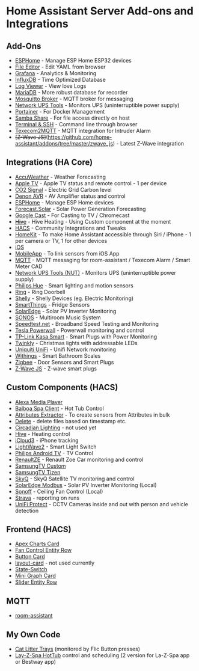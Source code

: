 # Home Assistant Server Add-ons and Integrations

## Add-Ons
* [ESPHome](https://esphome.io/) - Manage ESP Home ESP32 devices
* [File Editor](https://github.com/home-assistant/addons/tree/master/configurator) - Edit YAML from browser
* [Grafana](https://github.com/hassio-addons/addon-grafana) - Analytics & Monitoring
* [InfluxDB](https://github.com/hassio-addons/addon-grafana) - Time Optimized Database
* [Log Viewer](https://github.com/hassio-addons/addon-log-viewer) - View love Logs
* [MariaDB](https://github.com/home-assistant/addons/tree/master/mariadb) - More robust database for recorder
* [Mosquitto Broker](https://whiteacres.duckdns.org/hassio/addon/core_mosquitto/info) - MQTT broker for messaging
* [Network UPS Tools](https://github.com/hassio-addons/addon-nut) - Monitors UPS (uninterruptible power supply)
* [Portainer](https://github.com/hassio-addons/addon-portainer) - For Docker Management
* [Samba Share](https://github.com/home-assistant/addons/tree/master/samba) - For file access directly on host
* [Terminal & SSH](https://github.com/home-assistant/addons/tree/master/ssh) - Command line through browser
* [Texecom2MQTT](https://github.com/dchesterton/texecom2mqtt-hassio) - MQTT integration for Intruder Alarm
* ~~[Z-Wave JS]~~(https://github.com/home-assistant/addons/tree/master/zwave_js) - Latest Z-Wave integration

## Integrations (HA Core)
* [AccuWeather](https://www.home-assistant.io/integrations/accuweather/) - Weather Forecasting
* [Apple TV](https://www.home-assistant.io/integrations/apple_tv) - Apple TV status and remote control - 1 per device
* [CO2 Signal](https://www.home-assistant.io/integrations/co2signal) - Electric Grid Carbon level
* [Denon AVR](https://www.home-assistant.io/integrations/denonavr) - AV Amplifier status and control
* [ESPHome](https://www.home-assistant.io/integrations/esphome) - Manage ESP Home devices
* [Forecast.Solar](https://www.home-assistant.io/integrations/forecast_solar) - Solar Power Generation Forecasting
* [Google Cast](https://www.home-assistant.io/integrations/cast) - For Casting to TV / Chromecast
* [~~Hive~~](https://www.home-assistant.io/integrations/hive) - Hive Heating - Using Custom component at the moment
* [HACS](https://hacs.xyz/docs/configuration/start) - Community Integrations and Tweaks
* [HomeKit](https://www.home-assistant.io/integrations/homekit) - To make Home Assistant accessible through Siri / iPhone - 1 per camera or TV, 1 for other devices
* [iOS](https://www.home-assistant.io/integrations/ios)
* [MobileApp](https://www.home-assistant.io/integrations/mobile_app) - To link sensors from iOS App
* [MQTT](https://www.home-assistant.io/integrations/mqtt) - MQTT messaging for room-assistant / Texecom Alarm / Smart Meter CAD
* [Network UPS Tools (NUT)](https://www.home-assistant.io/integrations/nut) - Monitors UPS (uninterruptible power supply)
* [Philips Hue](https://www.home-assistant.io/integrations/hue) - Smart lighting and motion sensors
* [Ring](https://www.home-assistant.io/integrations/ring) - Ring Doorbell
* [Shelly](https://www.home-assistant.io/integrations/shelly) - Shelly Devices (eg. Electric Monitoring)
* [SmartThings](https://www.home-assistant.io/integrations/smartthings) - Fridge Sensors
* [SolarEdge](https://www.home-assistant.io/integrations/solaredge) - Solar PV Inverter Monitoring
* [SONOS](https://www.home-assistant.io/integrations/sonos) - Multiroom Music System
* [Speedtest.net](https://www.home-assistant.io/integrations/speedtestdotnet) - Broadband Speed Testing and Monitoring
* [Tesla Powerwall](https://www.home-assistant.io/integrations/powerwall) - Powerwall monitoring and control
* [TP-Link Kasa Smart](https://www.home-assistant.io/integrations/tplink) - Smart Plugs with Power Monitoring
* [Twinkly](https://www.home-assistant.io/integrations/twinkly) - Christmas lights with addressable LEDs
* [Uniquiti UniFi](https://www.home-assistant.io/integrations/unifi) - Unifi Network monitoring
* [Withings](https://www.home-assistant.io/integrations/withings) - Smart Bathroom Scales
* [Zigbee](https://www.home-assistant.io/integrations/zha) - Door Sensors and Smart Plugs
* [Z-Wave JS](https://www.home-assistant.io/integrations/zwave_js) - Z-wave smart plugs

## Custom Components (HACS)

* [Alexa Media Player](https://github.com/custom-components/alexa_media_player) 
* [Balboa Spa Client](https://github.com/garbled1/balboa_homeassistan) - Hot Tub Control
* [Attributes Extractor](https://github.com/pilotak/homeassistant-attributes) - To create sensors from Attributes in bulk
* [Delete](https://github.com/chomupashchuk/delete-file-home-assistant) - delete files based on timestamp etc.
* [Circadian Lighting](https://github.com/claytonjn/hass-circadian_lighting) - not used yet
* [Hive](https://github.com/Pyhive/HA-Hive-Custom-Component) - Heating control
* [iCloud3](https://github.com/gcobb321/icloud3) - iPhone tracking
* [LightWave2](https://github.com/bigbadblunt/homeassistant-lightwave2) - Smart Light Switch
* [Philips Android TV](https://github.com/nstrelow/ha_philips_android_tv) - TV Control
* [RenaultZE](https://github.com/hacf-fr/hassRenaultZE) - Renault Zoe Car monitoring and control
* [SamsungTV Custom](https://github.com/roberodin/ha-samsungtv-custom)
* [SamsungTV Tizen](https://github.com/jaruba/ha-samsungtv-tizen)
* [SkyQ](https://github.com/RogerSelwyn/Home_Assistant_SkyQ_MediaPlayer) - SkyQ Satellite TV monitoring and control
* [SolarEdge Modbus](https://github.com/erikarenhill/solaredge-modbus-hass) - Solar PV Inverter Monitoring (Local)
* [Sonoff](https://github.com/AlexxIT/SonoffLAN) - Ceiling Fan Control (Local)
* [Strava](https://github.com/codingcyclist/ha_strava) - reporting on runs
* [UniFi Protect](https://github.com/briis/unifiprotect) - CCTV Cameras inside and out with person and vehicle detection

## Frontend (HACS)
* [Apex Charts Card](https://github.com/RomRider/apexcharts-card)
* [Fan Control Entity Row](https://github.com/finity69x2/fan-control-entity-row)
* [Button Card](https://github.com/custom-cards/button-card)
* [layout-card](https://github.com/thomasloven/lovelace-layout-card) - not used currently
* [State-Switch](https://github.com/thomasloven/lovelace-state-switch)
* [Mini Graph Card](https://github.com/kalkih/mini-graph-card)
* [Slider Entity Row](https://github.com/thomasloven/lovelace-slider-entity-row)

## MQTT
* [room-assistant](https://www.room-assistant.io/)

## My Own Code
* [Cat Litter Trays](../packages/systems/litter_trays/) (monitored by Flic Button presses)
* [Lay-Z-Spa HotTub](../packages/areas/garden/hottub-bestway) control and scheduling (2 version for La-Z-Spa app or Bestway app)
